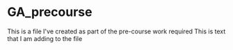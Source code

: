 # GA_precourse

This is a file I've created as part of the pre-course work required
This is text that I am adding to the file

